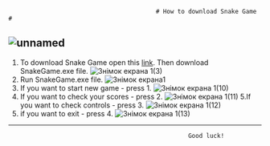                                              # How to download Snake Game #
   ![unnamed](https://user-images.githubusercontent.com/58429452/74645481-b4d8eb00-5180-11ea-9752-33cdda700443.jpg)
-------------------------------

1. To download Snake Game open this [link](https://drive.google.comopenid=17lvRiPJOtJVP73-6puv2V-YeHBrKyjba).
Then download SnakeGame.exe file.
![Знімок екрана 1(3)](https://user-images.githubusercontent.com/58429452/74645495-befae980-5180-11ea-9caa-f8703c9fb2f7.png)
2. Run SnakeGame.exe file.
![Знімок екрана1](https://user-images.githubusercontent.com/58429452/74645522-cae6ab80-5180-11ea-8cdd-ba29b9b75248.png)
3. If you want to start new game - press 1.
![Знімок екрана 1(10)](https://user-images.githubusercontent.com/58429452/74645545-d5a14080-5180-11ea-9b90-2ac3f909ccd2.png)
4. If you want to check your scores - press 2.
![Знімок екрана 1(11)](https://user-images.githubusercontent.com/58429452/74645567-dd60e500-5180-11ea-80fd-d2a1fa7815a3.png)
5.If you want to check controls - press 3.
![Знімок екрана 1(12)](https://user-images.githubusercontent.com/58429452/74645587-e2be2f80-5180-11ea-92e3-72d5dfe252e6.png)
6. if you want to exit - press 4.
![Знімок екрана 1(13)](https://user-images.githubusercontent.com/58429452/74645599-e94ca700-5180-11ea-93b3-54cf00783835.png)
-------------------------------
                                                      Good luck!
